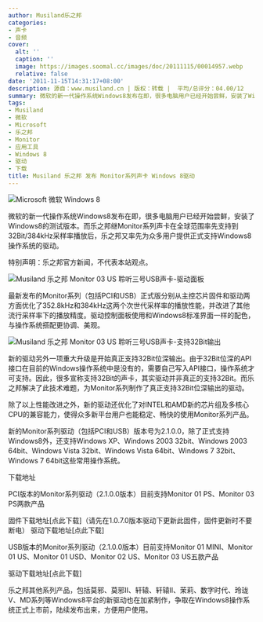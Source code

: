 ```yaml
---
author: Musiland乐之邦
categories:
- 声卡
- 音频
cover:
  alt: ''
  caption: ''
  image: https://images.soomal.cc/images/doc/20111115/00014957.webp
  relative: false
date: '2011-11-15T14:31:17+08:00'
description: 源自：www.musiland.cn | 版权：转载 |  平均/总评分：04.00/12
summary: 微软的新一代操作系统Windows8发布在即，很多电脑用户已经开始尝鲜，安装了Windows8的测试版本。在此之际，乐之邦率先为众多用户提供正式支持Windows8操作系统的驱动。新驱动的一项重大升级是开始真正支持32Bit位深输出，同时，新的驱动还优化了对INTEL和AMD新的芯片组及多核心CPU的兼容能力……
tags:
- Musiland
- 微软
- Microsoft
- 乐之邦
- Monitor
- 应用工具
- Windows 8
- 驱动
- 下载
title: Musiland 乐之邦 发布 Monitor系列声卡 Windows 8驱动
---
```


![Microsoft 微软 Windows 8](https://images.soomal.cc/images/doc/20111115/00014957.webp)



微软的新一代操作系统Windows8发布在即，很多电脑用户已经开始尝鲜，安装了Windows8的测试版本。而乐之邦继Monitor系列声卡在全球范围率先支持到32Bit/384kHz采样率播放后，乐之邦又率先为众多用户提供正式支持Windows8操作系统的驱动。



特别声明：乐之邦官方新闻，不代表本站观点。



![Musiland 乐之邦 Monitor 03 US 聆听三号USB声卡-驱动面板](https://images.soomal.cc/images/doc/20111115/00014958.webp)



最新发布的Monitor系列（包括PCI和USB）正式版分别从主控芯片固件和驱动两方面优化了352.8kHz和384kHz这两个次世代采样率的播放性能，并改进了其他流行采样率下的播放精度。驱动控制面板使用和Windows8标准界面一样的配色，与操作系统搭配更协调、美观。



![Musiland 乐之邦 Monitor 03 US 聆听三号USB声卡-支持32Bit输出](https://images.soomal.cc/images/doc/20111115/00014959.webp)



新的驱动另外一项重大升级是开始真正支持32Bit位深输出。由于32Bit位深的API接口在目前的Windows操作系统中是没有的，需要自己写入API接口，操作系统才可支持。因此，很多宣称支持32Bit的声卡，其实驱动并非真正的支持32Bit。而乐之邦解决了此技术难题，为Monitor系列制作了真正支持32Bit位深输出的驱动。



除了以上性能改进之外，新的驱动还优化了对INTEL和AMD新的芯片组及多核心CPU的兼容能力，使得众多新平台用户也能稳定、畅快的使用Monitor系列产品。



新的Monitor系列驱动（包括PCI和USB）版本号为2.1.0.0，除了正式支持Windows8外，还支持Windows XP、Windows 2003 32bit、Windows 2003 64bit、Windows Vista 32bit、Windows Vista 64bit、Windows 7 32bit、Windows 7 64bit这些常用操作系统。



下载地址



PCI版本的Monitor系列驱动（2.1.0.0版本）目前支持Monitor 01 PS、Monitor 03 PS两款产品

固件下载地址[点此下载]（请先在1.0.7.0版本驱动下更新此固件，固件更新时不要断电）
驱动下载地址[点此下载]

USB版本的Monitor系列驱动（2.1.0.0版本）目前支持Monitor 01 MINI、Monitor 01 US、Monitor 01 USD、Monitor 02 US、Monitor 03 US五款产品

驱动下载地址[点此下载]



乐之邦其他系列产品，包括莫邪、莫邪II、轩辕、轩辕II、茉莉、数字时代、玲珑V、MD系列等Windows8平台的新驱动也在加紧制作，争取在Windows8操作系统正式上市前，陆续发布出来，方便用户使用。
